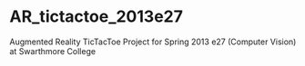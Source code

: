 # AR_tictactoe_2013e27
Augmented Reality TicTacToe Project for Spring 2013 e27 (Computer Vision) at Swarthmore College
